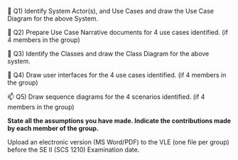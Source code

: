 👋 Q1) Identify System Actor(s), and Use Cases and draw the Use Case Diagram for the above System.

👀 Q2) Prepare Use Case Narrative documents for 4 use cases identified. (if 4 members in the group)

🌱 Q3) Identify the Classes and draw the Class Diagram for the above system.

💞️ Q4) Draw user interfaces for the 4 use cases identified. (if 4 members in the group)

📫 Q5) Draw sequence diagrams for the 4 scenarios identified. (if 4 members in the group)

**State all the assumptions you have made. Indicate the contributions made by each member of the
group.**

Upload an electronic version (MS Word/PDF) to the VLE (one file per group) before the
SE II (SCS 1210) Examination date.

